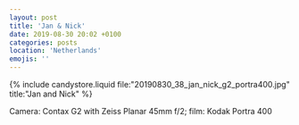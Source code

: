 ```yaml
---
layout: post
title: 'Jan & Nick'
date: 2019-08-30 20:02 +0100
categories: posts
location: 'Netherlands'
emojis: ''
---
```


{% include candystore.liquid file:"20190830_38_jan_nick_g2_portra400.jpg" title:"Jan and Nick" %}

Camera: Contax G2 with Zeiss Planar 45mm f/2; film: Kodak Portra 400
